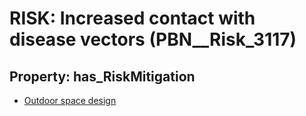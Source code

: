 # RISK: __Increased contact with disease vectors__ (PBN__Risk_3117)

## Property: has_RiskMitigation

* [Outdoor space design](PBN__Mitigation_1515)


